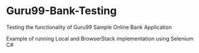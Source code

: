# Guru99-Bank-Testing
Testing the functionality of Guru99 Sample Online Bank Application

Example of running Local and BrowserStack implementation using Selenium C#

